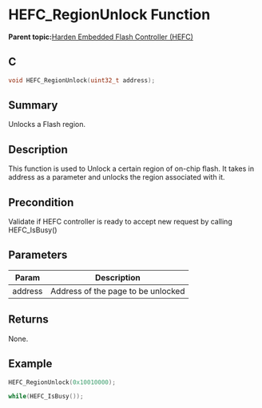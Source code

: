 # HEFC\_RegionUnlock Function

**Parent topic:**[Harden Embedded Flash Controller \(HEFC\)](GUID-483B2DE9-95CB-4DD4-9F85-592F15C38EFA.md)

## C

```c
void HEFC_RegionUnlock(uint32_t address);
```

## Summary

Unlocks a Flash region.

## Description

This function is used to Unlock a certain region of on-chip flash. It takes in address as a parameter and unlocks the region associated with it.

## Precondition

Validate if HEFC controller is ready to accept new request by calling HEFC\_IsBusy\(\)

## Parameters

|Param|Description|
|-----|-----------|
|address|Address of the page to be unlocked|

## Returns

None.

## Example

```c
HEFC_RegionUnlock(0x10010000);

while(HEFC_IsBusy());
```


